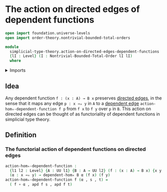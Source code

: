 # The action on directed edges of dependent functions

```agda
open import foundation.universe-levels
open import order-theory.nontrivial-bounded-total-orders

module
  simplicial-type-theory.action-on-directed-edges-dependent-functions
  {lI : Level} (I : Nontrivial-Bounded-Total-Order lI lI)
  where
```

<details><summary>Imports</summary>

```agda
open import foundation.action-on-identifications-dependent-functions
open import foundation.action-on-identifications-functions
open import foundation.constant-maps
open import foundation.dependent-pair-types
open import foundation.equality-cartesian-product-types
open import foundation.equality-dependent-pair-types
open import foundation.function-types
open import foundation.identity-types
open import foundation.universe-levels

open import simplicial-type-theory.dependent-directed-edges I
open import simplicial-type-theory.directed-edges I
```

</details>

## Idea

Any dependent function `f : (x : A) → B x` preserves
[directed edges](simplicial-type-theory.directed-edges.md), in the sense that it
maps any edge `p : x →▵ y` in `A` to a
[dependent edge](simplicial-type-theory.dependent-directed-edges.md)
`action-hom▵-dependent-function f p` from `f x` to `f y` over `p` in `B`. This
action on directed edges can be thought of as functoriality of dependent
functions in simplicial type theory.

## Definition

### The functorial action of dependent functions on directed edges

```agda
action-hom▵-dependent-function :
  {l1 l2 : Level} {A : UU l1} {B : A → UU l2} (f : (x : A) → B x) {x y : A} →
  (α : x →▵ y) → dependent-hom▵ B α (f x) (f y)
action-hom▵-dependent-function f (α , s , t) =
  ( f ∘ α , apd f s , apd f t)
```
